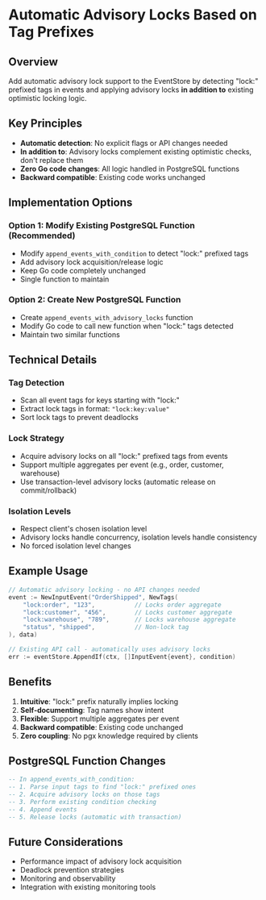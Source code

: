 # Automatic Advisory Locks Based on Tag Prefixes

## Overview
Add automatic advisory lock support to the EventStore by detecting "lock:" prefixed tags in events and applying advisory locks **in addition to** existing optimistic locking logic.

## Key Principles
- **Automatic detection**: No explicit flags or API changes needed
- **In addition to**: Advisory locks complement existing optimistic checks, don't replace them
- **Zero Go code changes**: All logic handled in PostgreSQL functions
- **Backward compatible**: Existing code works unchanged

## Implementation Options

### Option 1: Modify Existing PostgreSQL Function (Recommended)
- Modify `append_events_with_condition` to detect "lock:" prefixed tags
- Add advisory lock acquisition/release logic
- Keep Go code completely unchanged
- Single function to maintain

### Option 2: Create New PostgreSQL Function
- Create `append_events_with_advisory_locks` function
- Modify Go code to call new function when "lock:" tags detected
- Maintain two similar functions

## Technical Details

### Tag Detection
- Scan all event tags for keys starting with "lock:"
- Extract lock tags in format: `"lock:key:value"`
- Sort lock tags to prevent deadlocks

### Lock Strategy
- Acquire advisory locks on all "lock:" prefixed tags from events
- Support multiple aggregates per event (e.g., order, customer, warehouse)
- Use transaction-level advisory locks (automatic release on commit/rollback)

### Isolation Levels
- Respect client's chosen isolation level
- Advisory locks handle concurrency, isolation levels handle consistency
- No forced isolation level changes

## Example Usage

```go
// Automatic advisory locking - no API changes needed
event := NewInputEvent("OrderShipped", NewTags(
    "lock:order", "123",           // Locks order aggregate
    "lock:customer", "456",        // Locks customer aggregate
    "lock:warehouse", "789",       // Locks warehouse aggregate
    "status", "shipped",           // Non-lock tag
), data)

// Existing API call - automatically uses advisory locks
err := eventStore.AppendIf(ctx, []InputEvent{event}, condition)
```

## Benefits
1. **Intuitive**: "lock:" prefix naturally implies locking
2. **Self-documenting**: Tag names show intent
3. **Flexible**: Support multiple aggregates per event
4. **Backward compatible**: Existing code unchanged
5. **Zero coupling**: No pgx knowledge required by clients

## PostgreSQL Function Changes
```sql
-- In append_events_with_condition:
-- 1. Parse input tags to find "lock:" prefixed ones
-- 2. Acquire advisory locks on those tags
-- 3. Perform existing condition checking
-- 4. Append events
-- 5. Release locks (automatic with transaction)
```

## Future Considerations
- Performance impact of advisory lock acquisition
- Deadlock prevention strategies
- Monitoring and observability
- Integration with existing monitoring tools 